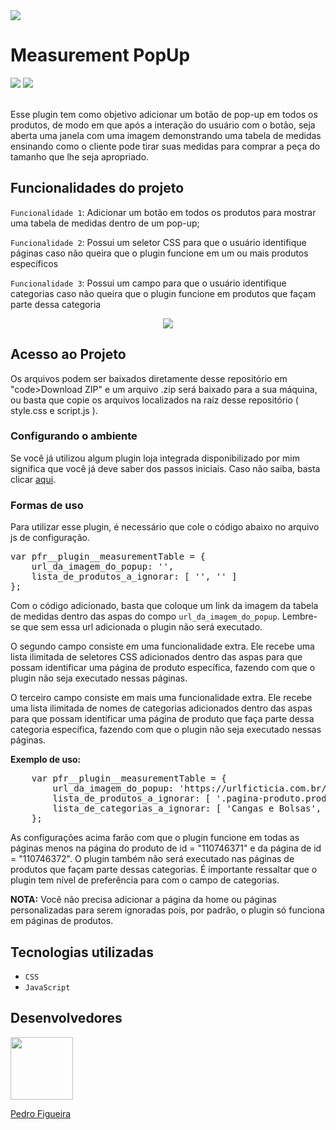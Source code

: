 <img src="https://user-images.githubusercontent.com/93988164/152078001-d9f116e9-f5d5-4ded-9efb-32e2c1af9823.jpg">
<h1>Measurement PopUp</h1>
<div>
  <img src="https://img.shields.io/badge/Status-Finalizando-blueviolet">
  <img src="https://img.shields.io/badge/Versão-1.6-blue">
</div>
<br/>
<p>Esse plugin tem como objetivo adicionar um botão de pop-up em todos os produtos, de modo em que após a interação do usuário com o botão, seja aberta uma janela com uma imagem demonstrando uma tabela de medidas ensinando como o cliente pode tirar suas medidas para comprar a peça do tamanho que lhe seja apropriado.</p>

<h2>Funcionalidades do projeto</h2>

<p><code>Funcionalidade 1</code>: <span>Adicionar um botão em todos os produtos para mostrar uma tabela de medidas dentro de um pop-up;</span></p>
<p><code>Funcionalidade 2</code>: <span>Possui um seletor CSS para que o usuário identifique páginas caso não queira que o plugin funcione em um ou mais produtos específicos</span></p>

<p><code>Funcionalidade 3</code>: <span>Possui um campo para que o usuário identifique categorias caso não queira que o plugin funcione em produtos que façam parte dessa categoria</span></p>

<div align="center">
<img src="https://user-images.githubusercontent.com/93988164/152079780-a5e2f89c-c75d-4e5f-9197-bf1b255fae8c.gif">
</div>

<h2>Acesso ao Projeto</h2>
<p>Os arquivos podem ser baixados diretamente desse repositório em "code&gtDownload ZIP" e um arquivo .zip será baixado para a sua máquina, ou basta que copie os arquivos localizados na raíz desse repositório ( style.css e script.js ).</p>

<h3>Configurando o ambiente</h3>
<p>Se você já utilizou algum plugin loja integrada disponibilizado por mim significa que você já deve saber dos passos iniciais. Caso não saiba, basta clicar <a target="_blank" href="https://github.com/PedroFigueiraRuivo/pedrofigueiraruivo.github.io/blob/main/Docs/doc-plugins-lojaintegrada.md">aqui</a>.</p>

<h3>Formas de uso</h3>

<p>Para utilizar esse plugin, é necessário que cole o código abaixo no arquivo js de configuração.</p>

<pre>
var pfr__plugin__measurementTable = {
    url_da_imagem_do_popup: '',
    lista_de_produtos_a_ignorar: [ '', '' ]
};
</pre>

<p>Com o código adicionado, basta que coloque um link da imagem da tabela de medidas dentro das aspas do compo <code>url_da_imagem_do_popup</code>. Lembre-se que sem essa url adicionada o plugin não será executado.</p>

<p>O segundo campo consiste em uma funcionalidade extra. Ele recebe uma lista ilimitada de seletores CSS adicionados dentro das aspas para que possam identificar uma página de produto específica, fazendo com que o plugin não seja executado nessas páginas.</p>

<p>O terceiro campo consiste em mais uma funcionalidade extra. Ele recebe uma lista ilimitada de nomes de categorias adicionados dentro das aspas para que possam identificar uma página de produto que faça parte dessa categoria específica, fazendo com que o plugin não seja executado nessas páginas.</p><strong>Exemplo de uso:</strong>
<pre>
    var pfr__plugin__measurementTable = {
        url_da_imagem_do_popup: 'https://urlficticia.com.br/caminho-ficticio',
        lista_de_produtos_a_ignorar: [ '.pagina-produto.produto-110746371', '.pagina-produto.produto-110746372' ],
        lista_de_categorias_a_ignorar: [ 'Cangas e Bolsas', 'Biquini' ],
    };
</pre>
<p>As configurações acima farão com que o plugin funcione em todas as páginas menos na página do produto de id = "110746371" e da página de id = "110746372". O plugin também não será executado nas páginas de produtos que façam parte dessas categorias. É importante ressaltar que o plugin tem nível de preferência para com o campo de categorias.</p>
<p><strong>NOTA:</strong> Você não precisa adicionar a página da home ou páginas personalizadas para serem ignoradas pois, por padrão, o plugin só funciona em páginas de produtos.</p>


<h2>Tecnologias utilizadas</h2>
<ul>
  <li><code>CSS</code></li>
  <li><code>JavaScript</code></li>
</ul>


<h2>Desenvolvedores</h2>
<a href="https://github.com/PedroFigueiraRuivo"><img width="100px" src="https://avatars.githubusercontent.com/u/93988164?v=4"><p>Pedro Figueira</p></a>
